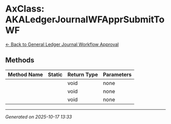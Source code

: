 # AxClass: AKALedgerJournalWFApprSubmitToWF

[← Back to General Ledger Journal Workflow Approval](../README.md)

## Methods

| Method Name | Static | Return Type | Parameters |
|-------------|--------|-------------|------------|
|  |  | void | none |
|  |  | void | none |
|  |  | void | none |

---

*Generated on 2025-10-17 13:33*
